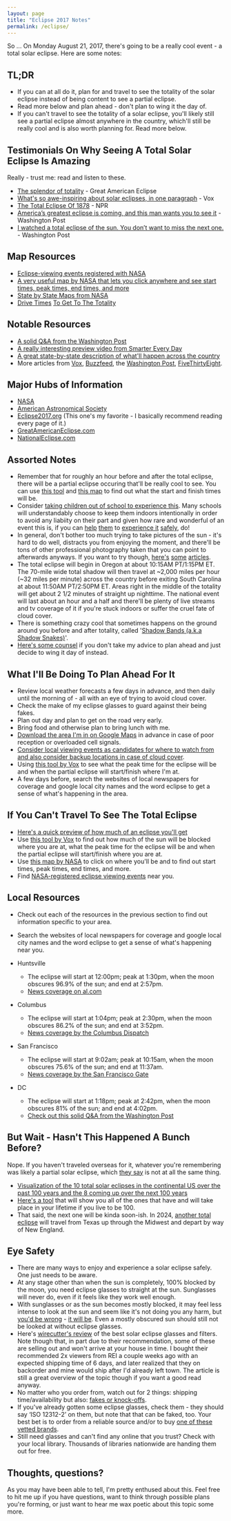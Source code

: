 ```yaml
---
layout: page
title: "Eclipse 2017 Notes"
permalink: /eclipse/
---
```


So ... On Monday August 21, 2017, there's going to be a really cool event - a total solar eclipse.  Here are some notes:  


## TL;DR 
* If you can at all do it, plan for and travel to see the totality of the solar eclipse instead of being content to see a partial eclipse.  
* Read more below and plan ahead - don't plan to wing it the day of.  
* If you can't travel to see the totality of a solar eclipse, you'll likely still see a partial eclipse almost anywhere in the country, which'll still be really cool and is also worth planning for.  Read more below.  


## Testimonials On Why Seeing A Total Solar Eclipse Is Amazing 

Really - trust me: read and listen to these.  

* [The splendor of totality](https://www.greatamericaneclipse.com/splendor/) - Great American Eclipse
* [What's so awe-inspiring about solar eclipses, in one paragraph](https://www.vox.com/science-and-health/2017/7/17/15965422/solar-eclipse-2017-august-totality-awesome) - Vox
* [The Total Eclipse Of 1878](http://www.npr.org/2017/07/15/537381259/the-total-eclipse-of-1878) - NPR
* [America’s greatest eclipse is coming, and this man wants you to see it](https://www.washingtonpost.com/national/health-science/a-lifelong-eclipse-chasers-promise-to-america-you-will-never-be-the-same/2017/07/17/65c29212-68af-11e7-8eb5-cbccc2e7bfbf_story.html) - Washington Post 
* [I watched a total eclipse of the sun. You don’t want to miss the next one.](https://www.washingtonpost.com/news/posteverything/wp/2017/06/21/i-watched-a-total-eclipse-of-the-sun-you-dont-want-to-miss-the-next-one/) - Washington Post 


## Map Resources 

* [Eclipse-viewing events registered with NASA](https://eclipse2017.nasa.gov/sites/default/files/2017_solar_eclipse_general_events.html)
* [A very useful map by NASA that lets you click anywhere and see start times, peak times, end times, and more](https://eclipse2017.nasa.gov/sites/default/files/interactive_map/index.html)
* [State by State Maps from NASA](https://www.vox.com/science-and-health/2017/6/15/15804336/2017-solar-eclipse-map-united-states-nasa)
* [Drive Times](https://espnfivethirtyeight.files.wordpress.com/2017/07/kelly-eclipse-towns-0619-1.png?quality=90&strip=info&w=1024&ssl=1) [To Get To The Totality](https://static1.squarespace.com/static/53c358b6e4b01b8adb4d5870/t/59209132d1758e2fd5c1c9ab/1495306568866/?format=1000w)

## Notable Resources
* [A solid Q&A from the Washington Post](https://live.washingtonpost.com/qa-eclipse-coverage-live-20170801.html)
* [A really interesting preview video from Smarter Every Day](https://www.youtube.com/watch?v=qc7MfcKF1-s)
* [A great state-by-state description of what'll happen across the country](http://www.eclipse2017.org/2017/path_through_the_US.htm)
* More articles from [Vox](https://www.vox.com/2017/7/26/15993716/solar-eclipse-2017), [Buzzfeed](https://www.buzzfeed.com/eclipse), the [Washington Post](https://www.washingtonpost.com/newssearch/?query=eclipse&spellcheck=false), [FiveThirtyEight](https://fivethirtyeight.com/?s=eclipse). 

## Major Hubs of Information
* [NASA](https://eclipse2017.nasa.gov/)
* [American Astronomical Society](https://eclipse.aas.org/)
* [Eclipse2017.org](http://www.eclipse2017.org/eclipse2017_main.htm) (This one's my favorite - I basically recommend reading every page of it.)
* [GreatAmericanEclipse.com](https://www.greatamericaneclipse.com/)
* [NationalEclipse.com](http://nationaleclipse.com)


## Assorted Notes 

* Remember that for roughly an hour before and after the total eclipse, there will be a partial eclipse occuring that'll be really cool to see.  You can use [this tool](https://www.vox.com/science-and-health/2017/7/25/16019892/solar-eclipse-2017-interactive-map) and [this map](https://eclipse2017.nasa.gov/sites/default/files/interactive_map/index.html) to find out what the start and finish times will be.  
* Consider [taking children out of school to experience this](http://eclipse2017.org/blog/2017/06/19/should-i-take-my-kids-out-of-school-to-see-the-total-eclipse/).  Many schools will understandably choose to keep them indoors intentionally in order to avoid any liabiity on their part and given how rare and wonderful of an event this is, if you can [help](https://live.washingtonpost.com/qa-eclipse-coverage-live-20170801.html#4799181) [them](https://www.washingtonpost.com/news/parenting/wp/2017/06/29/how-to-get-kids-ready-for-and-excited-about-the-great-american-eclipse/?utm_term=.eb5c3187f6b0) to [experience it](http://eclipse2017.org/blog/question/babies-and-toddlers/) [safely](http://www.bigkidscience.com/eclipse/safe-viewing/), do!  
* In general, don't bother too much trying to take pictures of the sun - it's hard to do well, distracts you from enjoying the moment, and there'll be tons of other professional photography taken that you can point to afterwards anyways.  If you want to try though, [here's](https://www.washingtonpost.com/news/capital-weather-gang/wp/2017/08/01/want-to-use-your-phone-to-photograph-the-solar-eclipse-read-this-first) [some](http://www.popularmechanics.com/space/solar-system/a27064/how-to-photograph-a-solar-eclipse/) [articles](http://www.eclipse2017.org/2017/photographing.HTM).  
* The total eclipse will begin in Oregon at about 10:15AM PT/1:15PM ET.  The 70-mile wide total shadow will then travel at ~2,000 miles per hour (~32 miles per minute) across the country before exiting South Carolina at about 11:50AM PT/2:50PM ET.  Areas right in the middle of the totality will get about 2 1/2 minutes of straight up nighttime.  The national event will last about an hour and a half and there'll be plenty of live streams and tv coverage of it if you're stuck indoors or suffer the cruel fate of cloud cover.  
* There is something crazy cool that sometimes happens on the ground around you before and after totality, called '[Shadow Bands (a.k.a Shadow Snakes)](https://youtu.be/qc7MfcKF1-s?t=4m2s)'.  
* [Here's some counsel](https://www.washingtonpost.com/amphtml/news/capital-weather-gang/wp/2017/07/25/no-firm-travel-plans-for-the-solar-eclipse-heres-what-to-expect-if-you-wing-it/) if you don't take my advice to plan ahead and just decide to wing it day of instead.  

## What I'll Be Doing To Plan Ahead For It

* Review local weather forecasts a few days in advance, and then daily until the morning of - all with an eye of trying to avoid cloud cover.  
* Check the make of my eclipse glasses to guard against their being fakes.  
* Plan out day and plan to get on the road very early.  
* Bring food and otherwise plan to bring lunch with me.  
* [Download the area I'm in on Google Maps](https://support.google.com/maps/answer/6291838?co=GENIE.Platform%3DAndroid&hl=en&oco=0) in advance in case of poor reception or overloaded cell signals.  
* [Consider local viewing events as candidates for where to watch from and also consider backup locations in case of cloud cover](https://eclipse2017.nasa.gov/sites/default/files/2017_solar_eclipse_general_events.html).
* Using [this tool by Vox](https://www.vox.com/science-and-health/2017/7/25/16019892/solar-eclipse-2017-interactive-map) to see what the peak time for the eclipse will be and when the partial eclipse will start/finish where I'm at.  
* A few days before, search the websites of local newspapers for coverage and google local city names and the word eclipse to get a sense of what's happening in the area.  


## If You Can't Travel To See The Total Eclipse

* [Here's a quick preview of how much of an eclipse you'll get](https://img.washingtonpost.com/wp-apps/imrs.php?src=https://img.washingtonpost.com/news/speaking-of-science/wp-content/uploads/sites/36/2017/07/2300-eclipse-grid.jpg&w=1484)
* Use [this tool by Vox](https://www.vox.com/science-and-health/2017/7/25/16019892/solar-eclipse-2017-interactive-map) to find out how much of the sun will be blocked where you are at, what the peak time for the eclipse will be and when the partial eclipse will start/finish where you are at. 
* Use [this map by NASA](https://eclipse2017.nasa.gov/sites/default/files/interactive_map/index.html) to click on where you'll be and to find out start times, peak times, end times, and more.  
* Find [NASA-registered eclipse viewing events](https://eclipse2017.nasa.gov/sites/default/files/2017_solar_eclipse_general_events.html) near you.  


## Local Resources 

* Check out each of the resources in the previous section to find out information specific to your area.  
* Search the websites of local newspapers for coverage and google local city names and the word eclipse to get a sense of what's happening near you.  

* Huntsville 
  * The eclipse will start at 12:00pm; peak at 1:30pm, when the moon obscures 96.9% of the sun; and end at 2:57pm.
  * [News coverage on al.com](http://search.al.com/eclipse/)
* Columbus
  * The eclipse will start at 1:04pm; peak at 2:30pm, when the moon obscures 86.2% of the sun; and end at 3:52pm.
  * [News coverage by the Columbus Dispatch](http://www.dispatch.com/search?text=eclipse)
* San Francisco
  * The eclipse will start at 9:02am; peak at 10:15am, when the moon obscures 75.6% of the sun; and end at 11:37am.
  * [News coverage by the San Francisco Gate](http://www.sfgate.com/search/?action=search&firstRequest=1&searchindex=solr&query=eclipse)
* DC 
  * The eclipse will start at 1:18pm; peak at 2:42pm, when the moon obscures 81% of the sun; and end at 4:02pm.
  * [Check out this solid Q&A from the Washington Post](https://live.washingtonpost.com/qa-eclipse-coverage-live-20170801.html)


## But Wait - Hasn't This Happened A Bunch Before?  

Nope.  If you haven't traveled overseas for it, whatever you're remembering was likely a partial solar eclipse, which [they say](https://s-media-cache-ak0.pinimg.com/originals/84/34/2d/84342d5721fc2cbd02fea95879206c2b.jpg) is not at all the same thing.  

* [Visualization of the 10 total solar eclipses in the continental US over the past 100 years and the 8 coming up over the next 100 years](https://img.washingtonpost.com/wp-apps/imrs.php?src=https://img.washingtonpost.com/news/speaking-of-science/wp-content/uploads/sites/36/2017/07/2300-eclipse-american-centuries.jpg&w=1484)
* [Here's a tool](https://www.washingtonpost.com/graphics/national/eclipse/?utm_term=.51cc58e9ee76) that will show you all of the ones that have and will take place in your lifetime if you live to be 100.  
* That said, the next one will be kinda soon-ish.  In 2024, [another total eclipse](https://eclipse.gsfc.nasa.gov/SEgoogle/SEgoogle2001/SE2024Apr08Tgoogle.html) will travel from Texas up through the Midwest and depart by way of New England.  



## Eye Safety 

* There are many ways to enjoy and experience a solar eclipse safely.  One just needs to be aware.  
* At any stage other than when the sun is completely, 100% blocked by the moon, you need eclipse glasses to straight at the sun.  Sunglasses will never do, even if it feels like they work well enough.  
* With sunglasses or as the sun becomes mostly blocked, it may feel less intense to look at the sun and seem like it's not doing you any harm, but [you'd be wrong](https://www.buzzfeed.com/sallytamarkin/heres-what-actually-happens-if-you-look-directly-at-the-sun?utm_term=.ns5EVljBP#.qc2gOG0Bz) - [it will be](https://www.washingtonpost.com/news/capital-weather-gang/wp/2017/06/30/what-happens-if-you-try-to-watch-the-august-solar-eclipse-without-special-glasses-nothing-good/?utm_term=.f4fb75f8e924).  Even a mostly obscured sun should still not be looked at without eclipse glasses.  
* Here's [wirecutter's review](http://thewirecutter.com/reviews/best-solar-eclipse-glasses-and-filters/) of the best solar eclipse glasses and filters. Note though that, in part due to their recommendation, some of these are selling out and won't arrive at your house in time.  I bought their recommended 2x viewers from REI a couple weeks ago with an expected shipping time of 6 days, and later realized that they on backorder and mine would ship after I'd already left town.  The article is still a great overview of the topic though if you want a good read anyway.  
* No matter who you order from, watch out for 2 things: shipping time/availability but also: [fakes or knock-offs](https://www.washingtonpost.com/business/get-there/dont-be-blindsided-during-the-eclipse/2017/08/01/437348b2-76d0-11e7-8f39-eeb7d3a2d304_story.html).  
* If you've already gotten some eclipse glasses, check them - they should say ‘ISO 12312-2’ on them, but note that that can be faked, too.  Your best bet is to order from a reliable source and/or to buy [one of these vetted brands](https://eclipse.aas.org/resources/solar-filters).   
* Still need glasses and can't find any online that you trust?  Check with your local library.  Thousands of libraries nationwide are handing them out for free.  

##  Thoughts, questions?  

As you may have been able to tell, I'm pretty enthused about this.  Feel free to hit me up if you have questions, want to think through possible plans you're forming, or just want to hear me wax poetic about this topic some more.  

